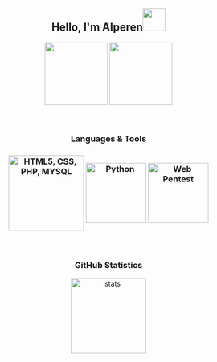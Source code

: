 <h2 align="center">Hello, I'm Alperen<img src="https://i.hizliresim.com/ddgfjx7.gif" width="45px"></h2>
<p align="center">
  <a href="https://discord.com/users/479949390950301696" target"blank_"><img src="https://i.hizliresim.com/364o9s4.png" width="125px"></a>
  <a href="https://github.com/Alperen-cpu" target"blank_"><img src="https://i.hizliresim.com/sksgek1.png" width="125px"></a>
</p>
<br />
<h3 align="center">Languages & Tools<h3>
<p align="center">
<img align="center" alt="HTML5, CSS, PHP, MYSQL" width="150px" src="https://i.hizliresim.com/a9d692x.png"/>
<img align="center" alt="Python" width="120px" src="https://upload.wikimedia.org/wikipedia/commons/thumb/f/f8/Python_logo_and_wordmark.svg/1200px-Python_logo_and_wordmark.svg.png" />
<img align="center" alt="Web Pentest" width="120px" src="https://i.hizliresim.com/89hkxqz.png">
</p>

  
<br/>
<h3 align="center">GitHub Statistics</h3>
<p align="center">
  <img src="https://github-readme-stats.vercel.app/api?username=Alperen-cpu&count_private=true&show_icons=true&theme=dark&hide_border=true" width="%100" height="150px" alt="stats" />
</p>
